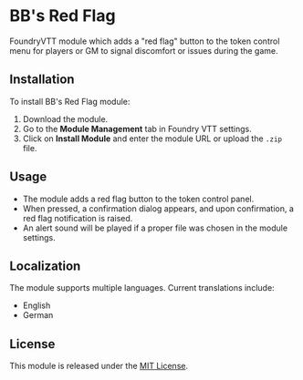 # BB's Red Flag
FoundryVTT module which adds a "red flag" button to the token control menu for players or GM to signal discomfort or issues during the game.

## Installation
To install BB's Red Flag module:

1. Download the module.
2. Go to the **Module Management** tab in Foundry VTT settings.
3. Click on **Install Module** and enter the module URL or upload the `.zip` file.

## Usage
- The module adds a red flag button to the token control panel.
- When pressed, a confirmation dialog appears, and upon confirmation, a red flag notification is raised.
- An alert sound will be played if a proper file was chosen in the module settings.

## Localization
The module supports multiple languages. Current translations include:
- English
- German

## License
This module is released under the [MIT License](LICENSE).
